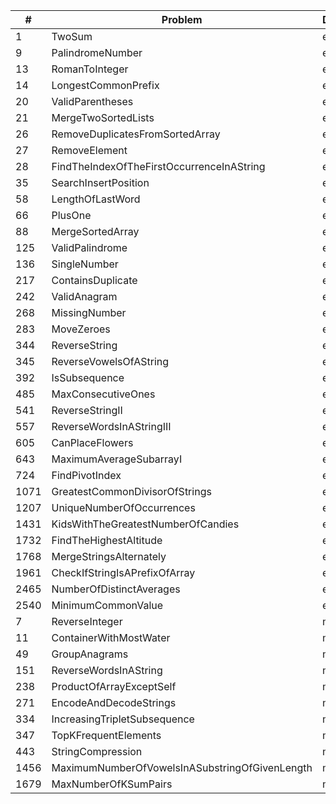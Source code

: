 | # | Problem | Difficulty | Solution |
|---|---------|------------|----------|
| 1 | TwoSum | easy | [Java](src/easy/_1_TwoSum.java) |
| 9 | PalindromeNumber | easy | [Java](src/easy/_9_PalindromeNumber.java) |
| 13 | RomanToInteger | easy | [Java](src/easy/_13_RomanToInteger.java) |
| 14 | LongestCommonPrefix | easy | [Java](src/easy/_14_LongestCommonPrefix.java) |
| 20 | ValidParentheses | easy | [Java](src/easy/_20_ValidParentheses.java) |
| 21 | MergeTwoSortedLists | easy | [Java](src/easy/_21_MergeTwoSortedLists.java) |
| 26 | RemoveDuplicatesFromSortedArray | easy | [Java](src/easy/_26_RemoveDuplicatesFromSortedArray.java) |
| 27 | RemoveElement | easy | [Java](src/easy/_27_RemoveElement.java) |
| 28 | FindTheIndexOfTheFirstOccurrenceInAString | easy | [Java](src/easy/_28_FindTheIndexOfTheFirstOccurrenceInAString.java) |
| 35 | SearchInsertPosition | easy | [Java](src/easy/_35_SearchInsertPosition.java) |
| 58 | LengthOfLastWord | easy | [Java](src/easy/_58_LengthOfLastWord.java) |
| 66 | PlusOne | easy | [Java](src/easy/_66_PlusOne.java) |
| 88 | MergeSortedArray | easy | [Java](src/easy/_88_MergeSortedArray.java) |
| 125 | ValidPalindrome | easy | [Java](src/easy/_125_ValidPalindrome.java) |
| 136 | SingleNumber | easy | [Java](src/easy/_136_SingleNumber.java) |
| 217 | ContainsDuplicate | easy | [Java](src/easy/_217_ContainsDuplicate.java) |
| 242 | ValidAnagram | easy | [Java](src/easy/_242_ValidAnagram.java) |
| 268 | MissingNumber | easy | [Java](src/easy/_268_MissingNumber.java) |
| 283 | MoveZeroes | easy | [Java](src/easy/_283_MoveZeroes.java) |
| 344 | ReverseString | easy | [Java](src/easy/_344_ReverseString.java) |
| 345 | ReverseVowelsOfAString | easy | [Java](src/easy/_345_ReverseVowelsOfAString.java) |
| 392 | IsSubsequence | easy | [Java](src/easy/_392_IsSubsequence.java) |
| 485 | MaxConsecutiveOnes | easy | [Java](src/easy/_485_MaxConsecutiveOnes.java) |
| 541 | ReverseStringII | easy | [Java](src/easy/_541_ReverseStringII.java) |
| 557 | ReverseWordsInAStringIII | easy | [Java](src/easy/_557_ReverseWordsInAStringIII.java) |
| 605 | CanPlaceFlowers | easy | [Java](src/easy/_605_CanPlaceFlowers.java) |
| 643 | MaximumAverageSubarrayI | easy | [Java](src/easy/_643_MaximumAverageSubarrayI.java) |
| 724 | FindPivotIndex | easy | [Java](src/easy/_724_FindPivotIndex.java) |
| 1071 | GreatestCommonDivisorOfStrings | easy | [Java](src/easy/_1071_GreatestCommonDivisorOfStrings.java) |
| 1207 | UniqueNumberOfOccurrences | easy | [Java](src/easy/_1207_UniqueNumberOfOccurrences.java) |
| 1431 | KidsWithTheGreatestNumberOfCandies | easy | [Java](src/easy/_1431_KidsWithTheGreatestNumberOfCandies.java) |
| 1732 | FindTheHighestAltitude | easy | [Java](src/easy/_1732_FindTheHighestAltitude.java) |
| 1768 | MergeStringsAlternately | easy | [Java](src/easy/_1768_MergeStringsAlternately.java) |
| 1961 | CheckIfStringIsAPrefixOfArray | easy | [Java](src/easy/_1961_CheckIfStringIsAPrefixOfArray.java) |
| 2465 | NumberOfDistinctAverages | easy | [Java](src/easy/_2465_NumberOfDistinctAverages.java) |
| 2540 | MinimumCommonValue | easy | [Java](src/easy/_2540_MinimumCommonValue.java) |
| 7 | ReverseInteger | medium | [Java](src/medium/_7_ReverseInteger.java) |
| 11 | ContainerWithMostWater | medium | [Java](src/medium/_11_ContainerWithMostWater.java) |
| 49 | GroupAnagrams | medium | [Java](src/medium/_49_GroupAnagrams.java) |
| 151 | ReverseWordsInAString | medium | [Java](src/medium/_151_ReverseWordsInAString.java) |
| 238 | ProductOfArrayExceptSelf | medium | [Java](src/medium/_238_ProductOfArrayExceptSelf.java) |
| 271 | EncodeAndDecodeStrings | medium | [Java](src/medium/_271_EncodeAndDecodeStrings.java) |
| 334 | IncreasingTripletSubsequence | medium | [Java](src/medium/_334_IncreasingTripletSubsequence.java) |
| 347 | TopKFrequentElements | medium | [Java](src/medium/_347_TopKFrequentElements.java) |
| 443 | StringCompression | medium | [Java](src/medium/_443_StringCompression.java) |
| 1456 | MaximumNumberOfVowelsInASubstringOfGivenLength | medium | [Java](src/medium/_1456_MaximumNumberOfVowelsInASubstringOfGivenLength.java) |
| 1679 | MaxNumberOfKSumPairs | medium | [Java](src/medium/_1679_MaxNumberOfKSumPairs.java) |

